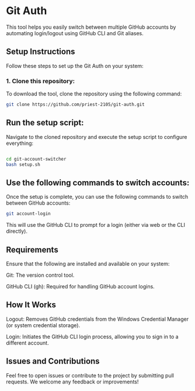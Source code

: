# Git Auth

This tool helps you easily switch between multiple GitHub accounts by automating login/logout using GitHub CLI and Git aliases.

## Setup Instructions

Follow these steps to set up the Git Auth on your system:

### 1. Clone this repository:

To download the tool, clone the repository using the following command:

```bash
git clone https://github.com/priest-2105/git-auth.git

```


## Run the setup script:

Navigate to the cloned repository and execute the setup script to configure everything:

```bash

cd git-account-switcher
bash setup.sh
```


## Use the following commands to switch accounts:

Once the setup is complete, you can use the following commands to switch between GitHub accounts:

```bash
git account-login
```


This will use the GitHub CLI to prompt for a login (either via web or the CLI directly).


## Requirements


Ensure that the following are installed and available on your system:

Git: The version control tool.

GitHub CLI (gh): Required for handling GitHub account logins.


## How It Works

Logout: Removes GitHub credentials from the Windows Credential Manager (or system credential storage).

Login: Initiates the GitHub CLI login process, allowing you to sign in to a different account.


## Issues and Contributions

Feel free to open issues or contribute to the project by submitting pull requests. We welcome any feedback or improvements!


